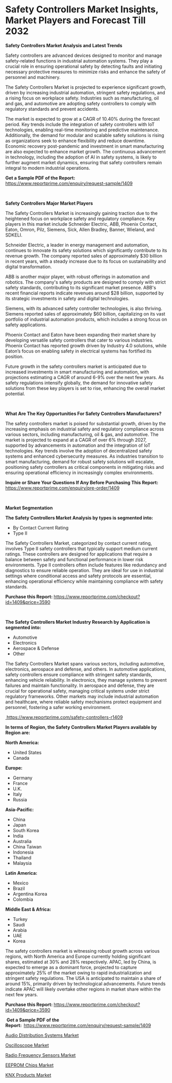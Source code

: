 <p><h1>Safety Controllers Market Insights, Market Players and Forecast Till 2032</h1></p><p><strong>Safety Controllers Market Analysis and Latest Trends</strong></p>
<p><p>Safety controllers are advanced devices designed to monitor and manage safety-related functions in industrial automation systems. They play a crucial role in ensuring operational safety by detecting faults and initiating necessary protective measures to minimize risks and enhance the safety of personnel and machinery.</p><p>The Safety Controllers Market is projected to experience significant growth, driven by increasing industrial automation, stringent safety regulations, and a rising focus on workplace safety. Industries such as manufacturing, oil and gas, and automotive are adopting safety controllers to comply with regulatory standards and prevent accidents. </p><p>The market is expected to grow at a CAGR of 10.40% during the forecast period. Key trends include the integration of safety controllers with IoT technologies, enabling real-time monitoring and predictive maintenance. Additionally, the demand for modular and scalable safety solutions is rising as organizations seek to enhance flexibility and reduce downtime. Economic recovery post-pandemic and investment in smart manufacturing are also expected to enhance market growth. The continuous advancement in technology, including the adoption of AI in safety systems, is likely to further augment market dynamics, ensuring that safety controllers remain integral to modern industrial operations.</p></p>
<p><strong>Get a Sample PDF of the Report:&nbsp;</strong> <a href="https://www.reportprime.com/enquiry/request-sample/1409?utm_campaign=1944&utm_medium=2&utm_source=Github&utm_content=ia&utm_term=18032025&utm_id=safety-controllers">https://www.reportprime.com/enquiry/request-sample/1409</a></p>
<p>&nbsp;</p>
<p><strong>Safety Controllers Major Market Players</strong></p>
<p><p>The Safety Controllers Market is increasingly gaining traction due to the heightened focus on workplace safety and regulatory compliance. Key players in this market include Schneider Electric, ABB, Phoenix Contact, Eaton, Omron, Pilz, Siemens, Sick, Allen Bradley, Banner, Wieland, and SDKELI. </p><p>Schneider Electric, a leader in energy management and automation, continues to innovate its safety solutions which significantly contribute to its revenue growth. The company reported sales of approximately $30 billion in recent years, with a steady increase due to its focus on sustainability and digital transformation. </p><p>ABB is another major player, with robust offerings in automation and robotics. The company's safety products are designed to comply with strict safety standards, contributing to its significant market presence. ABB's recent financial reports indicate revenues around $28 billion, supported by its strategic investments in safety and digital technologies.</p><p>Siemens, with its advanced safety controller technologies, is also thriving. Siemens reported sales of approximately $60 billion, capitalizing on its vast portfolio of industrial automation products, which includes a strong focus on safety applications.</p><p>Phoenix Contact and Eaton have been expanding their market share by developing versatile safety controllers that cater to various industries. Phoenix Contact has reported growth driven by Industry 4.0 solutions, while Eaton’s focus on enabling safety in electrical systems has fortified its position. </p><p>Future growth in the safety controllers market is anticipated due to increased investments in smart manufacturing and automation, with projections estimating a CAGR of around 6-9% over the next few years. As safety regulations intensify globally, the demand for innovative safety solutions from these key players is set to rise, enhancing the overall market potential.</p></p>
<p>&nbsp;</p>
<p><strong>What Are The Key Opportunities For Safety Controllers Manufacturers?</strong></p>
<p><p>The safety controllers market is poised for substantial growth, driven by the increasing emphasis on industrial safety and regulatory compliance across various sectors, including manufacturing, oil & gas, and automotive. The market is projected to expand at a CAGR of over 6% through 2027, supported by advancements in automation and the integration of IoT technologies. Key trends involve the adoption of decentralized safety systems and enhanced cybersecurity measures. As industries transition to smart manufacturing, demand for robust safety solutions will escalate, positioning safety controllers as critical components in mitigating risks and ensuring operational efficiency in increasingly complex environments.</p></p>
<p><strong>Inquire or Share Your Questions If Any Before Purchasing This Report:</strong> <a href="https://www.reportprime.com/enquiry/pre-order/1409?utm_campaign=1944&utm_medium=2&utm_source=Github&utm_content=ia&utm_term=18032025&utm_id=safety-controllers">https://www.reportprime.com/enquiry/pre-order/1409</a></p>
<p>&nbsp;</p>
<p><strong>Market Segmentation</strong></p>
<p><strong>The Safety Controllers Market Analysis by types is segmented into:</strong></p>
<p><ul><li>By Contact Current Rating</li><li>Type II</li></ul></p>
<p><p>The Safety Controllers Market, categorized by contact current rating, involves Type II safety controllers that typically support medium current ratings. These controllers are designed for applications that require a balance between safety and functional performance in lower risk environments. Type II controllers often include features like redundancy and diagnostics to ensure reliable operation. They are ideal for use in industrial settings where conditional access and safety protocols are essential, enhancing operational efficiency while maintaining compliance with safety standards.</p></p>
<p><strong>Purchase this Report:&nbsp;</strong><a href="https://www.reportprime.com/checkout?id=1409&price=3590&utm_campaign=1944&utm_medium=2&utm_source=Github&utm_content=ia&utm_term=18032025&utm_id=safety-controllers">https://www.reportprime.com/checkout?id=1409&price=3590</a></p>
<p>&nbsp;</p>
<p><strong>The Safety Controllers Market Industry Research by Application is segmented into:</strong></p>
<p><ul><li>Automotive</li><li>Electronics</li><li>Aerospace & Defense</li><li>Other</li></ul></p>
<p><p>The Safety Controllers Market spans various sectors, including automotive, electronics, aerospace and defense, and others. In automotive applications, safety controllers ensure compliance with stringent safety standards, enhancing vehicle reliability. In electronics, they manage systems to prevent failures and maintain functionality. In aerospace and defense, they are crucial for operational safety, managing critical systems under strict regulatory frameworks. Other markets may include industrial automation and healthcare, where reliable safety mechanisms protect equipment and personnel, fostering a safer working environment.</p></p>
<p><a href="https://www.reportprime.com/safety-controllers-r1409?utm_campaign=1944&utm_medium=2&utm_source=Github&utm_content=ia&utm_term=18032025&utm_id=safety-controllers">&nbsp;https://www.reportprime.com/safety-controllers-r1409</a></p>
<p><strong>In terms of Region, the Safety Controllers Market Players available by Region are:</strong></p>
<p>
    <p> <strong> North America: </strong>
        <ul>
            <li>United States</li>
            <li>Canada</li>
        </ul>
        </p> 
    <p> <strong> Europe: </strong>
        <ul>
            <li>Germany</li>
            <li>France</li>
            <li>U.K.</li>
            <li>Italy</li>
            <li>Russia</li>
        </ul>
        </p> 
    <p> <strong> Asia-Pacific: </strong>
        <ul>
            <li>China</li>
            <li>Japan</li>
            <li>South Korea</li>
            <li>India</li>
            <li>Australia</li>
            <li>China Taiwan</li>
            <li>Indonesia</li>
            <li>Thailand</li>
            <li>Malaysia</li>
        </ul>
        </p> 
    <p> <strong> Latin America: </strong>
        <ul>
            <li>Mexico</li>
            <li>Brazil</li>
            <li>Argentina Korea</li>
            <li>Colombia</li>
        </ul>
        </p> 
    <p> <strong> Middle East & Africa: </strong>
        <ul>
            <li>Turkey</li>
            <li>Saudi</li>
            <li>Arabia</li>
            <li>UAE</li>
            <li>Korea</li>
        </ul>
    </p>
    </p>
<p><p>The safety controllers market is witnessing robust growth across various regions, with North America and Europe currently holding significant shares, estimated at 30% and 28% respectively. APAC, led by China, is expected to emerge as a dominant force, projected to capture approximately 25% of the market owing to rapid industrialization and stringent safety regulations. The USA is anticipated to maintain a share of around 15%, primarily driven by technological advancements. Future trends indicate APAC will likely overtake other regions in market share within the next few years.</p></p>
<p><strong>Purchase this Report: </strong><a href="https://www.reportprime.com/checkout?id=1409&price=3590&utm_campaign=1944&utm_medium=2&utm_source=Github&utm_content=ia&utm_term=18032025&utm_id=safety-controllers">https://www.reportprime.com/checkout?id=1409&price=3590</a></p>
<p>&nbsp;<strong>Get a Sample PDF of the Report:&nbsp;&nbsp;</strong><a href="https://www.reportprime.com/enquiry/request-sample/1409?utm_campaign=1944&utm_medium=2&utm_source=Github&utm_content=ia&utm_term=18032025&utm_id=safety-controllers">https://www.reportprime.com/enquiry/request-sample/1409</a></p>
<p><strong></strong></p>
<p><p><a href="https://github.com/omemaeuseda/Market-Research-Report-List-1/blob/main/audio-distribution-systems-market.md?utm_campaign=1944&utm_medium=2&utm_source=Github&utm_content=ia&utm_term=18032025&utm_id=safety-controllers">Audio Distribution Systems Market</a></p><p><a href="https://github.com/navodfetiya/Market-Research-Report-List-1/blob/main/oscilloscope-market.md?utm_campaign=1944&utm_medium=2&utm_source=Github&utm_content=ia&utm_term=18032025&utm_id=safety-controllers">Oscilloscope Market</a></p><p><a href="https://github.com/doganaqev/Market-Research-Report-List-1/blob/main/radio-frequency-sensors-market.md?utm_campaign=1944&utm_medium=2&utm_source=Github&utm_content=ia&utm_term=18032025&utm_id=safety-controllers">Radio Frequency Sensors Market</a></p><p><a href="https://github.com/burnicndole/Market-Research-Report-List-1/blob/main/eeprom-chips-market.md?utm_campaign=1944&utm_medium=2&utm_source=Github&utm_content=ia&utm_term=18032025&utm_id=safety-controllers">EEPROM Chips Market</a></p><p><a href="https://github.com/cevzarvargem/Market-Research-Report-List-1/blob/main/knx-products-market.md?utm_campaign=1944&utm_medium=2&utm_source=Github&utm_content=ia&utm_term=18032025&utm_id=safety-controllers">KNX Products Market</a></p></p>